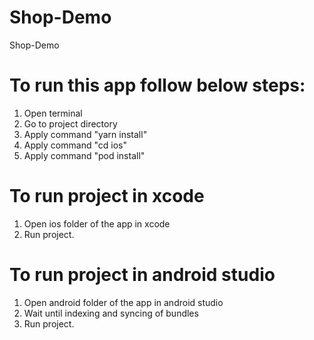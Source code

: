 # Shop-Demo
Shop-Demo

# To run this app follow below steps:
  1. Open terminal
  2. Go to project directory
  3. Apply command "yarn install"
  4. Apply command "cd ios"
  5. Apply command "pod install"
  
# To run project in xcode
  1. Open ios folder of the app in xcode
  2. Run project.
  
# To run project in android studio
  1. Open android folder of the app in android studio
  2. Wait until indexing and syncing of bundles
  3. Run project.
  
